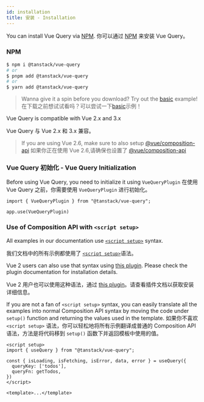 ```yaml
---
id: installation
title: 安装 - Installation
---
```


You can install Vue Query via [NPM](https://npmjs.com).
你可以通过 [NPM](https://npmjs.com) 来安装 Vue Query。

### NPM

```bash
$ npm i @tanstack/vue-query
# or
$ pnpm add @tanstack/vue-query
# or
$ yarn add @tanstack/vue-query
```

> Wanna give it a spin before you download? Try out the [basic](/query/v4/docs/vue/examples/vue/basic) example!
> 在下载之前想试试看吗？可以尝试一下[basic](/query/v4/docs/vue/examples/vue/basic)示例！

Vue Query is compatible with Vue 2.x and 3.x

Vue Query 与 Vue 2.x 和 3.x 兼容。

> If you are using Vue 2.6, make sure to also setup [@vue/composition-api](https://github.com/vuejs/composition-api)
> 如果你正在使用 Vue 2.6,请确保也设置了 [@vue/composition-api](https://github.com/vuejs/composition-api)

### Vue Query 初始化 - Vue Query Initialization

Before using Vue Query, you need to initialize it using `VueQueryPlugin`
在使用 Vue Query 之前，你需要使用 `VueQueryPlugin` 进行初始化。

```tsx
import { VueQueryPlugin } from "@tanstack/vue-query";

app.use(VueQueryPlugin)
```

### Use of Composition API with `<script setup>`

All examples in our documentation use [`<script setup>`](https://staging.vuejs.org/api/sfc-script-setup.html) syntax.

我们文档中的所有示例都使用了 [`<script setup>`](https://staging.vuejs.org/api/sfc-script-setup.html)语法。

Vue 2 users can also use that syntax using [this plugin](https://github.com/antfu/unplugin-vue2-script-setup). Please check the plugin documentation for installation details.

Vue 2 用户也可以使用这种语法，通过 [this plugin](https://github.com/antfu/unplugin-vue2-script-setup)。请查看插件文档以获取安装详细信息。

If you are not a fan of `<script setup>` syntax, you can easily translate all the examples into normal Composition API syntax by moving the code under `setup()` function and returning the values used in the template.
如果你不喜欢 `<script setup>` 语法，你可以轻松地将所有示例翻译成普通的 Composition API 语法，方法是将代码移到 `setup()` 函数下并返回模板中使用的值。

```vue
<script setup>
import { useQuery } from "@tanstack/vue-query";

const { isLoading, isFetching, isError, data, error } = useQuery({
  queryKey: ['todos'],
  queryFn: getTodos,
})
</script>

<template>...</template>
```
